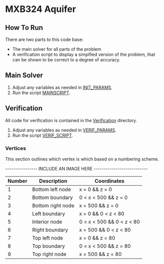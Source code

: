# MXB324 Aquifer

## How To Run
There are two parts to this code base:
- The main solver for all parts of the problem
- A verification script to display a simplfied version of the problem, 
that can be shown to be correct to a degree of accuracy.

## Main Solver
1. Adjust any variables as needed in [INIT_PARAMS](INIT_PARAMS.m).
2. Run the script [MAINSCRIPT](MAINSCRIPT.m).

## Verification
All code for verification is contained in the [Verification](Verification/) directory.
1. Adjust any variables as needed in [VERIF_PARAMS](Verification/VERIF_PARAMS.m).
2. Run the script [VERIF_SCRIPT](Verification/VERIF_SCRIPT.m).

### Vertices
This section outlines which vertex is which based on a numbering scheme.

---------------- INCLUDE AN IMAGE HERE ---------------------------

Number | Description | Coordinates
------ | ----------- | -----------
1 | Bottom left node | x = 0 && z = 0
2 | Bottom boundary | 0 < x < 500 && z = 0
3 | Bottom right node | x = 500 && z = 0
4 | Left boundary | x = 0 && 0 < z < 80
5 | Interior node | 0 < x < 500 && 0 < z < 80
6 | Right boundary | x = 500 && 0 < z < 80
7 | Top left node | x = 0 && z = 80
8 | Top boundary | 0 < x < 500 && z = 80
9 | Top right node | x = 500 && z = 80

